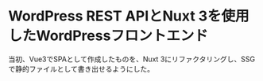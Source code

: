 # WordPress REST APIとNuxt 3を使用したWordPressフロントエンド

当初、Vue3でSPAとして作成したものを、Nuxt 3にリファクタリングし、SSGで静的ファイルとして書き出せるようにした。
